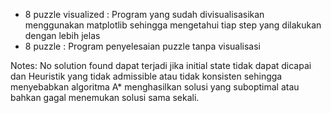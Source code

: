 - 8 puzzle visualized : Program yang sudah divisualisasikan menggunakan matplotlib sehingga mengetahui tiap step yang dilakukan dengan lebih jelas
- 8 puzzle : Program penyelesaian puzzle tanpa visualisasi

Notes: No solution found dapat terjadi jika initial state tidak dapat dicapai dan Heuristik yang tidak admissible atau tidak konsisten sehingga menyebabkan algoritma A* menghasilkan solusi yang suboptimal atau bahkan gagal menemukan solusi sama sekali.
